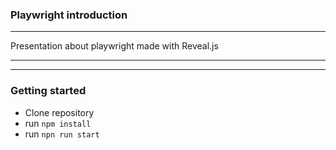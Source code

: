 ### Playwright introduction

---

Presentation about playwright made with Reveal.js

---

---

### Getting started
- Clone repository
- run `npm install`
- run `npn run start`
